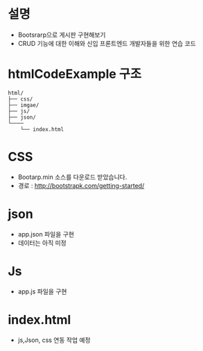 # 설명
- Bootsrarp으로 게시판 구현해보기
- CRUD 기능에 대한 이해와 신입 프론트엔드 개발자들을 위한 연습 코드   

# htmlCodeExample 구조

    html/
    ├── css/
    ├── imgae/
    ├── js/
    ├── json/
    └────
        └── index.html
# CSS

- Bootarp.min 소스를 다운로드 받았습니다.
- 경로 : <http://bootstrapk.com/getting-started/>

# json

- app.json 파일을 구현
- 데이터는 아직 미정

# Js

- app.js 파일을 구현

# index.html  

- js,Json, css 연동 작업 예정
